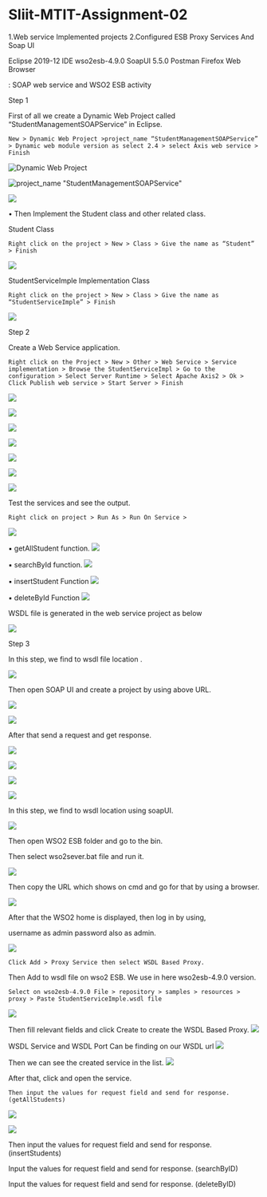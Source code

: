 # Sliit-MTIT-Assignment-02

1.Web service Implemented projects 
2.Configured ESB Proxy Services And Soap UI


Eclipse 2019-12 IDE
wso2esb-4.9.0
SoapUI 5.5.0
Postman
Firefox Web Browser


:    SOAP web service and WSO2 ESB activity 
 
Step 1 
 
First of all we create a Dynamic Web Project called “StudentManagementSOAPService” in Eclipse. 

	New > Dynamic Web Project >project_name “StudentManagementSOAPService” > Dynamic web module version as select 2.4 > select Axis web service > Finish

 
 ![Dynamic Web Project](https://github.com/Ranushklakmal/Sliit-MTIT-Assignment-02/blob/master/Screenshot/1.png)
 

 ![project_name "StudentManagementSOAPService"](https://github.com/Ranushklakmal/Sliit-MTIT-Assignment-02/blob/master/Screenshot/2.PNG)
 
 
 ![](https://github.com/Ranushklakmal/Sliit-MTIT-Assignment-02/blob/master/Screenshot/3.PNG)
 
• Then Implement the Student class and other related class.



Student Class 	
	
	Right click on the project > New > Class > Give the name as “Student” > Finish
   
   ![](https://github.com/Ranushklakmal/Sliit-MTIT-Assignment-02/blob/master/Screenshot/4.PNG) 
 
 
 
StudentServiceImple Implementation Class 

	Right click on the project > New > Class > Give the name as “StudentServiceImple” > Finish

  ![](https://github.com/Ranushklakmal/Sliit-MTIT-Assignment-02/blob/master/Screenshot/5.PNG) 


 
Step 2 

Create a Web Service application. 

	Right click on the Project > New > Other > Web Service > Service implementation > Browse the StudentServiceImpl > Go to the configuration > Select Server Runtime > Select Apache Axis2 > Ok > Click Publish web service > Start Server > Finish 

![](https://github.com/Ranushklakmal/Sliit-MTIT-Assignment-02/blob/master/Screenshot/6.PNG) 


![](https://github.com/Ranushklakmal/Sliit-MTIT-Assignment-02/blob/master/Screenshot/7.PNG)


![](https://github.com/Ranushklakmal/Sliit-MTIT-Assignment-02/blob/master/Screenshot/8.PNG)


![](https://github.com/Ranushklakmal/Sliit-MTIT-Assignment-02/blob/master/Screenshot/9.PNG)


![](https://github.com/Ranushklakmal/Sliit-MTIT-Assignment-02/blob/master/Screenshot/10.PNG)


![](https://github.com/Ranushklakmal/Sliit-MTIT-Assignment-02/blob/master/Screenshot/11.PNG)


![](https://github.com/Ranushklakmal/Sliit-MTIT-Assignment-02/blob/master/Screenshot/12.PNG)



Test the services and see the output. 

	Right click on project > Run As > Run On Service > 
	 
![](https://github.com/Ranushklakmal/Sliit-MTIT-Assignment-02/blob/master/Screenshot/new/111.PNG)


▪	getAllStudent function.
![](https://github.com/Ranushklakmal/Sliit-MTIT-Assignment-02/blob/master/Screenshot/new/222.PNG)
 
▪	searchById function.
![](https://github.com/Ranushklakmal/Sliit-MTIT-Assignment-02/blob/master/Screenshot/new/333_search_by_id.PNG)
 
▪	insertStudent Function
![](https://github.com/Ranushklakmal/Sliit-MTIT-Assignment-02/blob/master/Screenshot/new/444_insert_Student.PNG)
  
▪	deleteById Function
![](https://github.com/Ranushklakmal/Sliit-MTIT-Assignment-02/blob/master/Screenshot/new/555_delete_by_id.PNG)

 
 
 WSDL file is generated in the web service project as below 

  ![](https://github.com/Ranushklakmal/Sliit-MTIT-Assignment-02/blob/master/Screenshot/13.PNG)
  
Step 3 
 
In this step, we find to wsdl file location .

![](https://github.com/Ranushklakmal/Sliit-MTIT-Assignment-02/blob/master/Screenshot/14.PNG) 
 

Then open SOAP UI and create a project by using above URL. 

![](https://github.com/Ranushklakmal/Sliit-MTIT-Assignment-02/blob/master/Screenshot/15.PNG) 

![](https://github.com/Ranushklakmal/Sliit-MTIT-Assignment-02/blob/master/Screenshot/16.PNG)

After that send a request and get response. 

![](https://github.com/Ranushklakmal/Sliit-MTIT-Assignment-02/blob/master/Screenshot/17.PNG) 

![](https://github.com/Ranushklakmal/Sliit-MTIT-Assignment-02/blob/master/Screenshot/18.PNG) 

![](https://github.com/Ranushklakmal/Sliit-MTIT-Assignment-02/blob/master/Screenshot/19.PNG) 

![](https://github.com/Ranushklakmal/Sliit-MTIT-Assignment-02/blob/master/Screenshot/20.PNG) 



In this step, we find to wsdl location using soapUI.
 
![](https://github.com/Ranushklakmal/Sliit-MTIT-Assignment-02/blob/master/Screenshot/21.PNG) 

 
 
Then open WSO2 ESB folder and go to the bin. 

Then select wso2sever.bat file and run it. 
 
 
![](https://github.com/Ranushklakmal/Sliit-MTIT-Assignment-02/blob/master/Screenshot/22.PNG) 
 
  
Then copy the URL which shows on cmd and go for that by using a browser. 

 ![](https://github.com/Ranushklakmal/Sliit-MTIT-Assignment-02/blob/master/Screenshot/23.PNG)
 
  
After that the WSO2 home is displayed, then log in by using,

username as admin
password also as admin. 


![](https://github.com/Ranushklakmal/Sliit-MTIT-Assignment-02/blob/master/Screenshot/24.PNG)
 

	Click Add > Proxy Service then select WSDL Based Proxy.

 
Then Add to wsdl file on wso2 ESB. We use in here wso2esb-4.9.0 version.

	Select on wso2esb-4.9.0 File > repository > samples > resources > proxy > Paste StudentServiceImple.wsdl file

![](https://github.com/Ranushklakmal/Sliit-MTIT-Assignment-02/blob/master/Screenshot/25.PNG)

 
Then fill relevant fields and click Create to create the WSDL Based Proxy.
![](https://github.com/Ranushklakmal/Sliit-MTIT-Assignment-02/blob/master/Screenshot/26.PNG) 

WSDL Service and WSDL Port Can be finding on our WSDL url
![](https://github.com/Ranushklakmal/Sliit-MTIT-Assignment-02/blob/master/Screenshot/27.PNG)


Then we can see the created service in the list. 
![](https://github.com/Ranushklakmal/Sliit-MTIT-Assignment-02/blob/master/Screenshot/28.PNG)


After that, click and open the service.
		
	Then input the values for request field and send for response. (getAllStudents)
	
![](https://github.com/Ranushklakmal/Sliit-MTIT-Assignment-02/blob/master/Screenshot/29.PNG)


![](https://github.com/Ranushklakmal/Sliit-MTIT-Assignment-02/blob/master/Screenshot/30.PNG)



Then input the values for request field and send for response. (insertStudents)

 
 
Input the values for request field and send for response. (searchByID)



 







 












 Input the values for request field and send for response. (deleteByID)

 

  

	 
